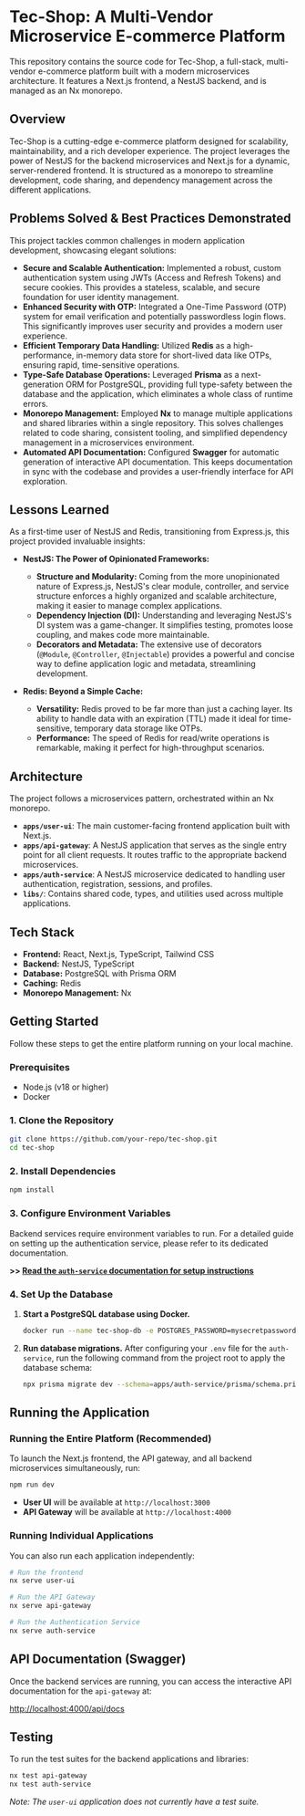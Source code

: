 # Tec-Shop: A Multi-Vendor Microservice E-commerce Platform

This repository contains the source code for Tec-Shop, a full-stack, multi-vendor e-commerce platform built with a modern microservices architecture. It features a Next.js frontend, a NestJS backend, and is managed as an Nx monorepo.

## Overview

Tec-Shop is a cutting-edge e-commerce platform designed for scalability, maintainability, and a rich developer experience. The project leverages the power of NestJS for the backend microservices and Next.js for a dynamic, server-rendered frontend. It is structured as a monorepo to streamline development, code sharing, and dependency management across the different applications.

## Problems Solved & Best Practices Demonstrated

This project tackles common challenges in modern application development, showcasing elegant solutions:

- **Secure and Scalable Authentication:** Implemented a robust, custom authentication system using JWTs (Access and Refresh Tokens) and secure cookies. This provides a stateless, scalable, and secure foundation for user identity management.
- **Enhanced Security with OTP:** Integrated a One-Time Password (OTP) system for email verification and potentially passwordless login flows. This significantly improves user security and provides a modern user experience.
- **Efficient Temporary Data Handling:** Utilized **Redis** as a high-performance, in-memory data store for short-lived data like OTPs, ensuring rapid, time-sensitive operations.
- **Type-Safe Database Operations:** Leveraged **Prisma** as a next-generation ORM for PostgreSQL, providing full type-safety between the database and the application, which eliminates a whole class of runtime errors.
- **Monorepo Management:** Employed **Nx** to manage multiple applications and shared libraries within a single repository. This solves challenges related to code sharing, consistent tooling, and simplified dependency management in a microservices environment.
- **Automated API Documentation:** Configured **Swagger** for automatic generation of interactive API documentation. This keeps documentation in sync with the codebase and provides a user-friendly interface for API exploration.

## Lessons Learned

As a first-time user of NestJS and Redis, transitioning from Express.js, this project provided invaluable insights:

- **NestJS: The Power of Opinionated Frameworks:**

  - **Structure and Modularity:** Coming from the more unopinionated nature of Express.js, NestJS's clear module, controller, and service structure enforces a highly organized and scalable architecture, making it easier to manage complex applications.
  - **Dependency Injection (DI):** Understanding and leveraging NestJS's DI system was a game-changer. It simplifies testing, promotes loose coupling, and makes code more maintainable.
  - **Decorators and Metadata:** The extensive use of decorators (`@Module`, `@Controller`, `@Injectable`) provides a powerful and concise way to define application logic and metadata, streamlining development.

- **Redis: Beyond a Simple Cache:**
  - **Versatility:** Redis proved to be far more than just a caching layer. Its ability to handle data with an expiration (TTL) made it ideal for time-sensitive, temporary data storage like OTPs.
  - **Performance:** The speed of Redis for read/write operations is remarkable, making it perfect for high-throughput scenarios.

## Architecture

The project follows a microservices pattern, orchestrated within an Nx monorepo.

- **`apps/user-ui`**: The main customer-facing frontend application built with Next.js.
- **`apps/api-gateway`**: A NestJS application that serves as the single entry point for all client requests. It routes traffic to the appropriate backend microservices.
- **`apps/auth-service`**: A NestJS microservice dedicated to handling user authentication, registration, sessions, and profiles.
- **`libs/`**: Contains shared code, types, and utilities used across multiple applications.

## Tech Stack

- **Frontend:** React, Next.js, TypeScript, Tailwind CSS
- **Backend:** NestJS, TypeScript
- **Database:** PostgreSQL with Prisma ORM
- **Caching:** Redis
- **Monorepo Management:** Nx

## Getting Started

Follow these steps to get the entire platform running on your local machine.

### Prerequisites

- Node.js (v18 or higher)
- Docker

### 1. Clone the Repository

```bash
git clone https://github.com/your-repo/tec-shop.git
cd tec-shop
```

### 2. Install Dependencies

```bash
npm install
```

### 3. Configure Environment Variables

Backend services require environment variables to run. For a detailed guide on setting up the authentication service, please refer to its dedicated documentation.

**>> [Read the `auth-service` documentation for setup instructions](/apps/auth-service/DOCUMENTATION.md)**

### 4. Set Up the Database

1.  **Start a PostgreSQL database using Docker.**

    ```bash
    docker run --name tec-shop-db -e POSTGRES_PASSWORD=mysecretpassword -p 5432:5432 -d postgres
    ```

2.  **Run database migrations.** After configuring your `.env` file for the `auth-service`, run the following command from the project root to apply the database schema:
    ```bash
    npx prisma migrate dev --schema=apps/auth-service/prisma/schema.prisma
    ```

## Running the Application

### Running the Entire Platform (Recommended)

To launch the Next.js frontend, the API gateway, and all backend microservices simultaneously, run:

```bash
npm run dev
```

- **User UI** will be available at `http://localhost:3000`
- **API Gateway** will be available at `http://localhost:4000`

### Running Individual Applications

You can also run each application independently:

```bash
# Run the frontend
nx serve user-ui

# Run the API Gateway
nx serve api-gateway

# Run the Authentication Service
nx serve auth-service
```

## API Documentation (Swagger)

Once the backend services are running, you can access the interactive API documentation for the `api-gateway` at:

[http://localhost:4000/api/docs](http://localhost:4000/api/docs)

## Testing

To run the test suites for the backend applications and libraries:

```bash
nx test api-gateway
nx test auth-service
```

_Note: The `user-ui` application does not currently have a test suite._
